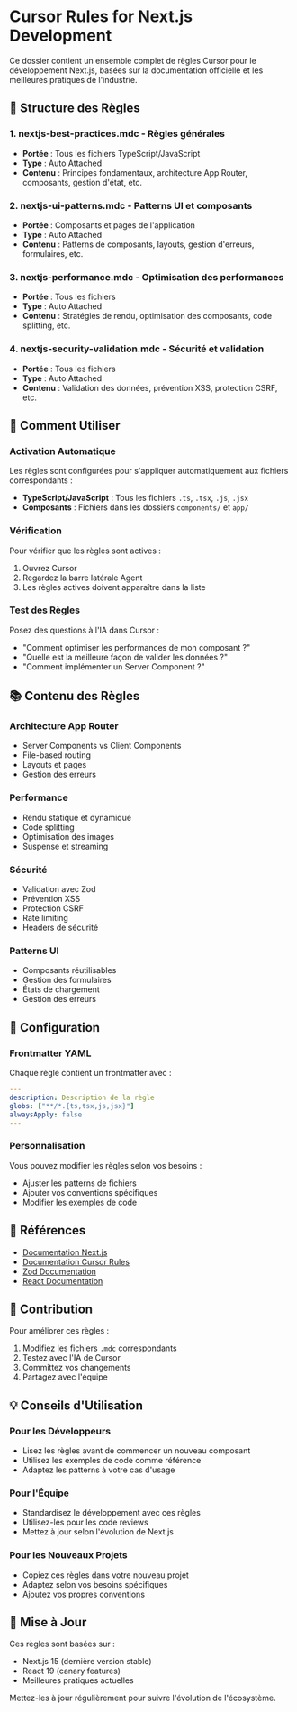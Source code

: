 # Cursor Rules for Next.js Development

Ce dossier contient un ensemble complet de règles Cursor pour le développement Next.js, basées sur la documentation officielle et les meilleures pratiques de l'industrie.

## 📁 Structure des Règles

### 1. **nextjs-best-practices.mdc** - Règles générales

- **Portée** : Tous les fichiers TypeScript/JavaScript
- **Type** : Auto Attached
- **Contenu** : Principes fondamentaux, architecture App Router, composants, gestion d'état, etc.

### 2. **nextjs-ui-patterns.mdc** - Patterns UI et composants

- **Portée** : Composants et pages de l'application
- **Type** : Auto Attached
- **Contenu** : Patterns de composants, layouts, gestion d'erreurs, formulaires, etc.

### 3. **nextjs-performance.mdc** - Optimisation des performances

- **Portée** : Tous les fichiers
- **Type** : Auto Attached
- **Contenu** : Stratégies de rendu, optimisation des composants, code splitting, etc.

### 4. **nextjs-security-validation.mdc** - Sécurité et validation

- **Portée** : Tous les fichiers
- **Type** : Auto Attached
- **Contenu** : Validation des données, prévention XSS, protection CSRF, etc.

## 🚀 Comment Utiliser

### Activation Automatique

Les règles sont configurées pour s'appliquer automatiquement aux fichiers correspondants :

- **TypeScript/JavaScript** : Tous les fichiers `.ts`, `.tsx`, `.js`, `.jsx`
- **Composants** : Fichiers dans les dossiers `components/` et `app/`

### Vérification

Pour vérifier que les règles sont actives :

1. Ouvrez Cursor
2. Regardez la barre latérale Agent
3. Les règles actives doivent apparaître dans la liste

### Test des Règles

Posez des questions à l'IA dans Cursor :

- "Comment optimiser les performances de mon composant ?"
- "Quelle est la meilleure façon de valider les données ?"
- "Comment implémenter un Server Component ?"

## 📚 Contenu des Règles

### Architecture App Router

- Server Components vs Client Components
- File-based routing
- Layouts et pages
- Gestion des erreurs

### Performance

- Rendu statique et dynamique
- Code splitting
- Optimisation des images
- Suspense et streaming

### Sécurité

- Validation avec Zod
- Prévention XSS
- Protection CSRF
- Rate limiting
- Headers de sécurité

### Patterns UI

- Composants réutilisables
- Gestion des formulaires
- États de chargement
- Gestion des erreurs

## 🔧 Configuration

### Frontmatter YAML

Chaque règle contient un frontmatter avec :

```yaml
---
description: Description de la règle
globs: ["**/*.{ts,tsx,js,jsx}"]
alwaysApply: false
---
```

### Personnalisation

Vous pouvez modifier les règles selon vos besoins :

- Ajuster les patterns de fichiers
- Ajouter vos conventions spécifiques
- Modifier les exemples de code

## 📖 Références

- [Documentation Next.js](https://nextjs.org/docs)
- [Documentation Cursor Rules](https://docs.cursor.com/en/context/rules)
- [Zod Documentation](https://zod.dev/)
- [React Documentation](https://react.dev/)

## 🤝 Contribution

Pour améliorer ces règles :

1. Modifiez les fichiers `.mdc` correspondants
2. Testez avec l'IA de Cursor
3. Committez vos changements
4. Partagez avec l'équipe

## 💡 Conseils d'Utilisation

### Pour les Développeurs

- Lisez les règles avant de commencer un nouveau composant
- Utilisez les exemples de code comme référence
- Adaptez les patterns à votre cas d'usage

### Pour l'Équipe

- Standardisez le développement avec ces règles
- Utilisez-les pour les code reviews
- Mettez à jour selon l'évolution de Next.js

### Pour les Nouveaux Projets

- Copiez ces règles dans votre nouveau projet
- Adaptez selon vos besoins spécifiques
- Ajoutez vos propres conventions

## 🔄 Mise à Jour

Ces règles sont basées sur :

- Next.js 15 (dernière version stable)
- React 19 (canary features)
- Meilleures pratiques actuelles

Mettez-les à jour régulièrement pour suivre l'évolution de l'écosystème.
